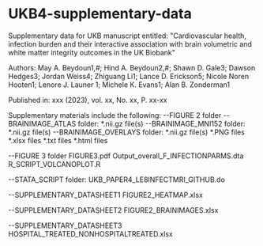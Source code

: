 # UKB4-supplementary-data
Supplementary data for UKB manuscript entitled: "Cardiovascular health, infection burden and their interactive association with brain volumetric and white matter integrity outcomes in the UK Biobank"

Authors:
May A. Beydoun1,#; Hind A. Beydoun2,#; Shawn D. Gale3;  Dawson Hedges3; Jordan Weiss4; Zhiguang Li1; Lance D. Erickson5; Nicole Noren Hooten1; Lenore J. Launer 1; Michele K. Evans1; Alan B. Zonderman1


Published in: xxx (2023), vol. xx, No. xx, P. xx-xx

Supplementary materials include the following:
--FIGURE 2 folder
  --BRAINIMAGE_ATLAS folder: *.nii.gz file(s)
  --BRAINIMAGE_MNI152 folder: *.nii.gz file(s)
  --BRAINIMAGE_OVERLAYS folder: *.nii.gz file(s)
*.PNG files
*.xlsx files
*.txt files
*.html files

--FIGURE 3 folder
   FIGURE3.pdf
   Output_overall_F_INFECTIONPARMS.dta
   R_SCRIPT_VOLCANOPLOT.R

--STATA_SCRIPT folder: UKB_PAPER4_LE8INFECTMRI_GITHUB.do

--SUPPLEMENTARY_DATASHEET1
   FIGURE2_HEATMAP.xlsx

--SUPPLEMENTARY_DATASHEET2
   FIGURE2_BRAINIMAGES.xlsx

--SUPPLEMENTARY_DATASHEET3
   HOSPITAL_TREATED_NONHOSPITALTREATED.xlsx
